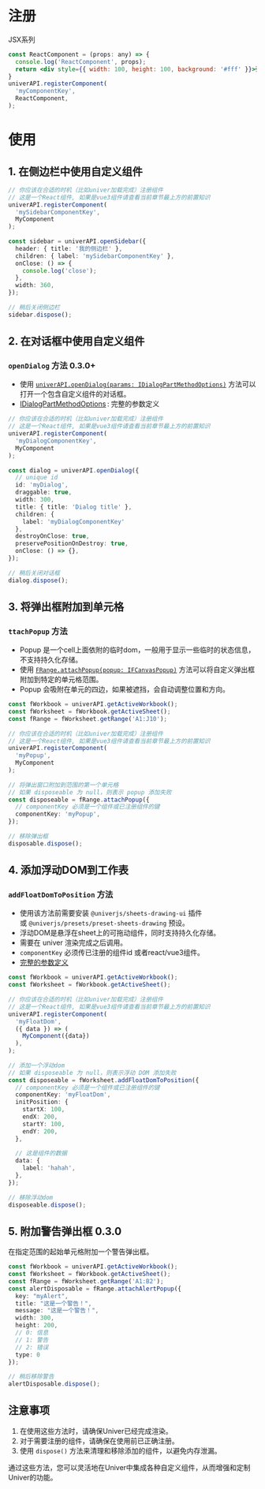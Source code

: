 # 注册
JSX系列

```jsx
const ReactComponent = (props: any) => {
  console.log('ReactComponent', props);
  return <div style={{ width: 100, height: 100, background: '#fff' }}>弹出内容</div>
}
univerAPI.registerComponent(
  'myComponentKey',
  ReactComponent,
);
```

# 使用
## 1. 在侧边栏中使用自定义组件
```ts
// 你应该在合适的时机（比如univer加载完成）注册组件
// 这是一个React组件, 如果是vue3组件请查看当前章节最上方的前置知识
univerAPI.registerComponent(
  'mySidebarComponentKey',
  MyComponent
);
 
const sidebar = univerAPI.openSidebar({
  header: { title: '我的侧边栏' },
  children: { label: 'mySidebarComponentKey' },
  onClose: () => {
    console.log('close');
  },
  width: 360,
});
 
// 稍后关闭侧边栏
sidebar.dispose();
```

## 2. 在对话框中使用自定义组件

### `openDialog` 方法 0.3.0+[](https://docs.univer.ai/zh-CN/guides/sheets/features/core/dom#opendialog-%E6%96%B9%E6%B3%95-)

- 使用 [`univerAPI.openDialog(params: IDialogPartMethodOptions)`](https://reference.univer.ai/zh-CN/classes/FUniver#opendialog) 方法可以打开一个包含自定义组件的对话框。
- [IDialogPartMethodOptions](https://github.com/dream-num/univer/blob/dev/packages/ui/src/views/components/dialog-part/interface.ts#L21-L27) : 完整的参数定义

```ts
// 你应该在合适的时机（比如univer加载完成）注册组件
// 这是一个React组件, 如果是vue3组件请查看当前章节最上方的前置知识
univerAPI.registerComponent(
  'myDialogComponentKey',
  MyComponent
);
 
const dialog = univerAPI.openDialog({
  // unique id
  id: 'myDialog',
  draggable: true,
  width: 300,
  title: { title: 'Dialog title' },
  children: { 
    label: 'myDialogComponentKey'
  },
  destroyOnClose: true,
  preservePositionOnDestroy: true,
  onClose: () => {},
});
 
// 稍后关闭对话框
dialog.dispose();
```


## 3. 将弹出框附加到单元格
### `ttachPopup` 方法[](https://docs.univer.ai/zh-CN/guides/sheets/features/core/dom#attachpopup-%E6%96%B9%E6%B3%95)

- Popup 是一个cell上面依附的临时dom，一般用于显示一些临时的状态信息，不支持持久化存储。
- 使用 [`FRange.attachPopup(popup: IFCanvasPopup)`](https://reference.univer.ai/zh-CN/classes/FRange#attachpopup) 方法可以将自定义弹出框附加到特定的单元格范围。
- Popup 会吸附在单元的四边，如果被遮挡，会自动调整位置和方向。

```ts
const fWorkbook = univerAPI.getActiveWorkbook();
const fWorksheet = fWorkbook.getActiveSheet();
const fRange = fWorksheet.getRange('A1:J10');
 
// 你应该在合适的时机（比如univer加载完成）注册组件
// 这是一个React组件, 如果是vue3组件请查看当前章节最上方的前置知识
univerAPI.registerComponent(
  'myPopup',
  MyComponent
);
 
// 将弹出窗口附加到范围的第一个单元格
// 如果 disposeable 为 null，则表示 popup 添加失败
const disposeable = fRange.attachPopup({
  // componentKey 必须是一个组件或已注册组件的键
  componentKey: 'myPopup',
});
 
// 移除弹出框
disposable.dispose();
```

## 4. 添加浮动DOM到工作表
### `addFloatDomToPosition` 方法[](https://docs.univer.ai/zh-CN/guides/sheets/features/core/dom#addfloatdomtoposition-%E6%96%B9%E6%B3%95)

- 使用该方法前需要安装 `@univerjs/sheets-drawing-ui` 插件或 `@univerjs/presets/preset-sheets-drawing` 预设。
- 浮动DOM是悬浮在sheet上的可拖动组件，同时支持持久化存储。
- 需要在 univer 渲染完成之后调用。
- `componentKey` 必须传已注册的组件id 或者react/vue3组件。
- [完整的参数定义](https://github.com/dream-num/univer/blob/dev/packages/sheets-drawing-ui/src/facade/f-worksheet.ts#L32)


```ts
const fWorkbook = univerAPI.getActiveWorkbook();
const fWorksheet = fWorkbook.getActiveSheet();
 
// 你应该在合适的时机（比如univer加载完成）注册组件
// 这是一个React组件, 如果是vue3组件请查看当前章节最上方的前置知识
univerAPI.registerComponent(
  'myFloatDom',
  ({ data }) => (
    MyComponent({data})
  ),
);
 
// 添加一个浮动dom
// 如果 disposeable 为 null，则表示浮动 DOM 添加失败
const disposeable = fWorksheet.addFloatDomToPosition({
  // componentKey 必须是一个组件或已注册组件的键
  componentKey: 'myFloatDom',
  initPosition: {
    startX: 100,
    endX: 200,
    startY: 100,
    endY: 200,
  },
 
  // 这是组件的数据
  data: {
    label: 'hahah',
  },
});
 
// 移除浮动dom
disposeable.dispose();
```

## 5. 附加警告弹出框 0.3.0

在指定范围的起始单元格附加一个警告弹出框。

```ts
const fWorkbook = univerAPI.getActiveWorkbook();
const fWorksheet = fWorkbook.getActiveSheet();
const fRange = fWorksheet.getRange('A1:B2');
const alertDisposable = fRange.attachAlertPopup({
  key: "myAlert",
  title: "这是一个警告！",
  message: "这是一个警告！",
  width: 300,
  height: 200,
  // 0: 信息
  // 1: 警告
  // 2: 错误
  type: 0
});
 
// 稍后移除警告
alertDisposable.dispose();
```

## 注意事项

1. 在使用这些方法时，请确保Univer已经完成渲染。
2. 对于需要注册的组件，请确保在使用前已正确注册。
3. 使用 `dispose()` 方法来清理和移除添加的组件，以避免内存泄漏。

通过这些方法，您可以灵活地在Univer中集成各种自定义组件，从而增强和定制Univer的功能。